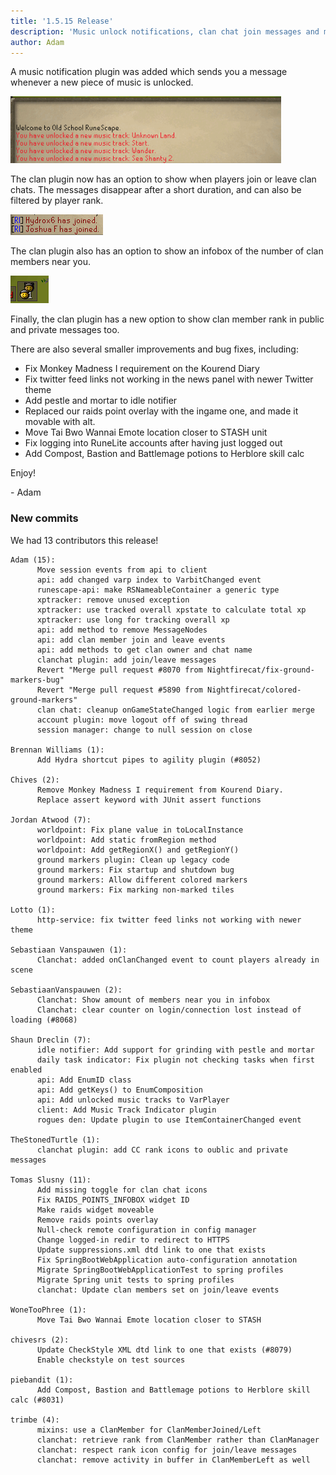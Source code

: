 ```yaml
---
title: '1.5.15 Release'
description: 'Music unlock notifications, clan chat join messages and member counter'
author: Adam
---
```


A music notification plugin was added which sends you a message whenever a new
piece of music is unlocked.

![music](/img/blog/1.5.15-Release/music.png)

The clan plugin now has an option to show when players join or leave clan chats.
The messages disappear after a short duration, and can also be filtered by
player rank.

![ccjoin](/img/blog/1.5.15-Release/ccjoin.png)

The clan plugin also has an option to show an infobox of the number of clan
members near you.

![ccplayers](/img/blog/1.5.15-Release/ccplayers.png)

Finally, the clan plugin has a new option to show clan member rank in public and
private messages too.

There are also several smaller improvements and bug fixes, including:

- Fix Monkey Madness I requirement on the Kourend Diary
- Fix twitter feed links not working in the news panel with newer Twitter theme
- Add pestle and mortar to idle notifier
- Replaced our raids point overlay with the ingame one, and made it movable with
  alt.
- Move Tai Bwo Wannai Emote location closer to STASH unit
- Fix logging into RuneLite accounts after having just logged out
- Add Compost, Bastion and Battlemage potions to Herblore skill calc

Enjoy!

\- Adam

### New commits

We had 13 contributors this release!

```
Adam (15):
      Move session events from api to client
      api: add changed varp index to VarbitChanged event
      runescape-api: make RSNameableContainer a generic type
      xptracker: remove unused exception
      xptracker: use tracked overall xpstate to calculate total xp
      xptracker: use long for tracking overall xp
      api: add method to remove MessageNodes
      api: add clan member join and leave events
      api: add methods to get clan owner and chat name
      clanchat plugin: add join/leave messages
      Revert "Merge pull request #8070 from Nightfirecat/fix-ground-markers-bug"
      Revert "Merge pull request #5890 from Nightfirecat/colored-ground-markers"
      clan chat: cleanup onGameStateChanged logic from earlier merge
      account plugin: move logout off of swing thread
      session manager: change to null session on close

Brennan Williams (1):
      Add Hydra shortcut pipes to agility plugin (#8052)

Chives (2):
      Remove Monkey Madness I requirement from Kourend Diary.
      Replace assert keyword with JUnit assert functions

Jordan Atwood (7):
      worldpoint: Fix plane value in toLocalInstance
      worldpoint: Add static fromRegion method
      worldpoint: Add getRegionX() and getRegionY()
      ground markers plugin: Clean up legacy code
      ground markers: Fix startup and shutdown bug
      ground markers: Allow different colored markers
      ground markers: Fix marking non-marked tiles

Lotto (1):
      http-service: fix twitter feed links not working with newer theme

Sebastiaan Vanspauwen (1):
      Clanchat: added onClanChanged event to count players already in scene

SebastiaanVanspauwen (2):
      Clanchat: Show amount of members near you in infobox
      Clanchat: clear counter on login/connection lost instead of loading (#8068)

Shaun Dreclin (7):
      idle notifier: Add support for grinding with pestle and mortar
      daily task indicator: Fix plugin not checking tasks when first enabled
      api: Add EnumID class
      api: Add getKeys() to EnumComposition
      api: Add unlocked music tracks to VarPlayer
      client: Add Music Track Indicator plugin
      rogues den: Update plugin to use ItemContainerChanged event

TheStonedTurtle (1):
      clanchat plugin: add CC rank icons to oublic and private messages

Tomas Slusny (11):
      Add missing toggle for clan chat icons
      Fix RAIDS_POINTS_INFOBOX widget ID
      Make raids widget moveable
      Remove raids points overlay
      Null-check remote configuration in config manager
      Change logged-in redir to redirect to HTTPS
      Update suppressions.xml dtd link to one that exists
      Fix SpringBootWebApplication auto-configuration annotation
      Migrate SpringBootWebApplicationTest to spring profiles
      Migrate Spring unit tests to spring profiles
      clanchat: Update clan members set on join/leave events

WoneTooPhree (1):
      Move Tai Bwo Wannai Emote location closer to STASH

chivesrs (2):
      Update CheckStyle XML dtd link to one that exists (#8079)
      Enable checkstyle on test sources

piebandit (1):
      Add Compost, Bastion and Battlemage potions to Herblore skill calc (#8031)

trimbe (4):
      mixins: use a ClanMember for ClanMemberJoined/Left
      clanchat: retrieve rank from ClanMember rather than ClanManager
      clanchat: respect rank icon config for join/leave messages
      clanchat: remove activity in buffer in ClanMemberLeft as well
```
